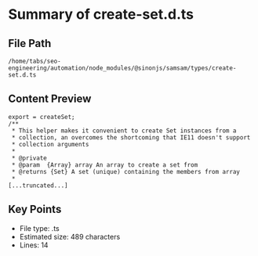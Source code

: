 # Summary of create-set.d.ts
  
## File Path
`/home/tabs/seo-engineering/automation/node_modules/@sinonjs/samsam/types/create-set.d.ts`

## Content Preview
```
export = createSet;
/**
 * This helper makes it convenient to create Set instances from a
 * collection, an overcomes the shortcoming that IE11 doesn't support
 * collection arguments
 *
 * @private
 * @param  {Array} array An array to create a set from
 * @returns {Set} A set (unique) containing the members from array
 *
[...truncated...]
```

## Key Points
- File type: .ts
- Estimated size: 489 characters
- Lines: 14
